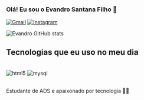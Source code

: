 ### Olá! Eu sou o Evandro Santana Filho 👋

[![Gmail](https://img.shields.io/badge/evandrosantana.f@gmail.com-D14836?style=for-the-badge&logo=gmail&logoColor=white)]() [![Instagram](https://img.shields.io/badge/Instagram-E4405F?style=for-the-badge&logo=instagram&logoColor=white)](https://www.instagram.com/evandrosantn/)

![Evandro GitHub stats](https://github-readme-stats.vercel.app/api?username=EvandroSFilho&show_icons=true&theme=radical)

## Tecnologias que eu uso no meu dia

<div style="display: inline_block"><br/>
 <img align="center" alt="html5"src="https://img.shields.io/badge/HTML5-E34F26?style=for-the-badge&logo=html5&logoColor=white"/>
 <img align="center" alt="mysql"src="https://img.shields.io/badge/MySQL-00000F?style=for-the-badge&logo=mysql&logoColor=white"/>
</div><br/>

Estudante de ADS e apaixonado por tecnologia 🧑‍💻
